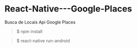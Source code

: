 # React-Native---Google-Places
Busca de Locais Api Google Places

> $ npm install


> $ react-native run-android
